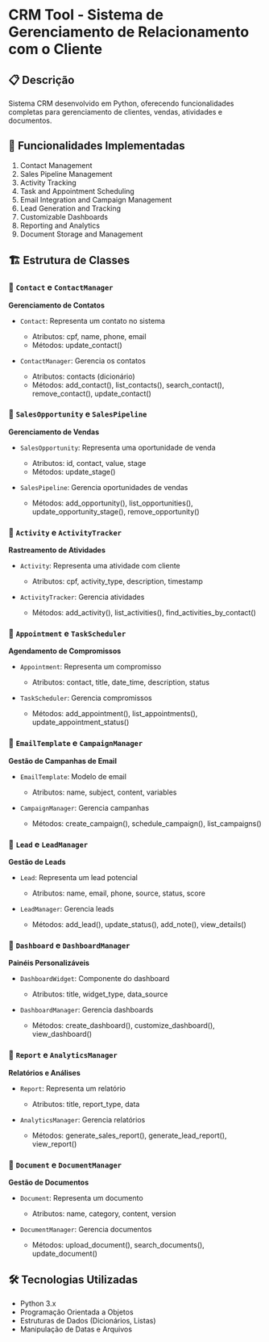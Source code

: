 # CRM Tool - Sistema de Gerenciamento de Relacionamento com o Cliente

## 📋 Descrição
Sistema CRM desenvolvido em Python, oferecendo funcionalidades completas para gerenciamento de clientes, vendas, atividades e documentos.

## 🚀 Funcionalidades Implementadas
1. Contact Management
2. Sales Pipeline Management
3. Activity Tracking
4. Task and Appointment Scheduling
5. Email Integration and Campaign Management
6. Lead Generation and Tracking
7. Customizable Dashboards
8. Reporting and Analytics
9. Document Storage and Management

## 🏗️ Estrutura de Classes

### 📌 `Contact` e `ContactManager`
**Gerenciamento de Contatos**
- `Contact`: Representa um contato no sistema
  - Atributos: cpf, name, phone, email
  - Métodos: update_contact()

- `ContactManager`: Gerencia os contatos
  - Atributos: contacts (dicionário)
  - Métodos: add_contact(), list_contacts(), search_contact(), remove_contact(), update_contact()

### 📌 `SalesOpportunity` e `SalesPipeline`
**Gerenciamento de Vendas**
- `SalesOpportunity`: Representa uma oportunidade de venda
  - Atributos: id, contact, value, stage
  - Métodos: update_stage()

- `SalesPipeline`: Gerencia oportunidades de vendas
  - Métodos: add_opportunity(), list_opportunities(), update_opportunity_stage(), remove_opportunity()

### 📌 `Activity` e `ActivityTracker`
**Rastreamento de Atividades**
- `Activity`: Representa uma atividade com cliente
  - Atributos: cpf, activity_type, description, timestamp

- `ActivityTracker`: Gerencia atividades
  - Métodos: add_activity(), list_activities(), find_activities_by_contact()

### 📌 `Appointment` e `TaskScheduler`
**Agendamento de Compromissos**
- `Appointment`: Representa um compromisso
  - Atributos: contact, title, date_time, description, status

- `TaskScheduler`: Gerencia compromissos
  - Métodos: add_appointment(), list_appointments(), update_appointment_status()

### 📌 `EmailTemplate` e `CampaignManager`
**Gestão de Campanhas de Email**
- `EmailTemplate`: Modelo de email
  - Atributos: name, subject, content, variables

- `CampaignManager`: Gerencia campanhas
  - Métodos: create_campaign(), schedule_campaign(), list_campaigns()

### 📌 `Lead` e `LeadManager`
**Gestão de Leads**
- `Lead`: Representa um lead potencial
  - Atributos: name, email, phone, source, status, score

- `LeadManager`: Gerencia leads
  - Métodos: add_lead(), update_status(), add_note(), view_details()

### 📌 `Dashboard` e `DashboardManager`
**Painéis Personalizáveis**
- `DashboardWidget`: Componente do dashboard
  - Atributos: title, widget_type, data_source

- `DashboardManager`: Gerencia dashboards
  - Métodos: create_dashboard(), customize_dashboard(), view_dashboard()

### 📌 `Report` e `AnalyticsManager`
**Relatórios e Análises**
- `Report`: Representa um relatório
  - Atributos: title, report_type, data

- `AnalyticsManager`: Gerencia relatórios
  - Métodos: generate_sales_report(), generate_lead_report(), view_report()

### 📌 `Document` e `DocumentManager`
**Gestão de Documentos**
- `Document`: Representa um documento
  - Atributos: name, category, content, version

- `DocumentManager`: Gerencia documentos
  - Métodos: upload_document(), search_documents(), update_document()

## 🛠️ Tecnologias Utilizadas
- Python 3.x
- Programação Orientada a Objetos
- Estruturas de Dados (Dicionários, Listas)
- Manipulação de Datas e Arquivos